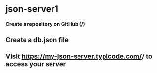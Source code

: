 # json-server1

### Create a repository on GitHub (<your-username>/<your-repo>)
## Create a db.json file
## Visit https://my-json-server.typicode.com/<your-username>/<your-repo> to access your server
